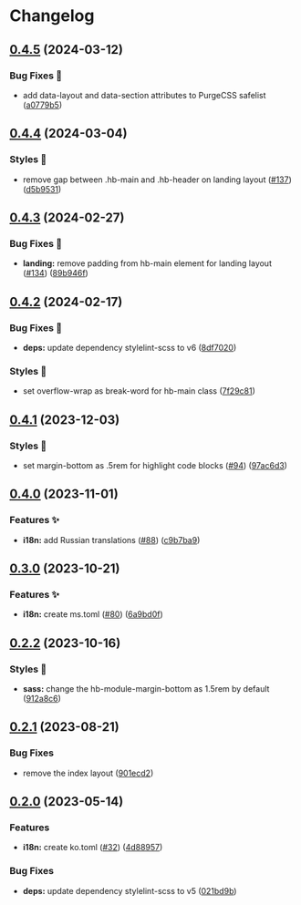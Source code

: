 # Changelog

## [0.4.5](https://github.com/hbstack/base/compare/v0.4.4...v0.4.5) (2024-03-12)


### Bug Fixes 🐞

* add data-layout and data-section attributes to PurgeCSS safelist ([a0779b5](https://github.com/hbstack/base/commit/a0779b50b99a7f473f3fb4c6c42e6ffcb9006350))

## [0.4.4](https://github.com/hbstack/base/compare/v0.4.3...v0.4.4) (2024-03-04)


### Styles 🎨

* remove gap between .hb-main and .hb-header on landing layout ([#137](https://github.com/hbstack/base/issues/137)) ([d5b9531](https://github.com/hbstack/base/commit/d5b95313097f8795bd86f9d34980ba5173efff58))

## [0.4.3](https://github.com/hbstack/base/compare/v0.4.2...v0.4.3) (2024-02-27)


### Bug Fixes 🐞

* **landing:** remove padding from hb-main element for landing layout ([#134](https://github.com/hbstack/base/issues/134)) ([89b946f](https://github.com/hbstack/base/commit/89b946f00935ffa6f5ced65b4e6fdd2f8b3f1cc4))

## [0.4.2](https://github.com/hbstack/base/compare/v0.4.1...v0.4.2) (2024-02-17)


### Bug Fixes 🐞

* **deps:** update dependency stylelint-scss to v6 ([8df7020](https://github.com/hbstack/base/commit/8df702048031080c613cbea2d51be9565a6686f7))


### Styles 🎨

* set overflow-wrap as break-word for hb-main class ([7f29c81](https://github.com/hbstack/base/commit/7f29c81c110382e6594de8812612be97a79b3c3c))

## [0.4.1](https://github.com/hbstack/base/compare/v0.4.0...v0.4.1) (2023-12-03)


### Styles 🎨

* set margin-bottom as .5rem for highlight code blocks ([#94](https://github.com/hbstack/base/issues/94)) ([97ac6d3](https://github.com/hbstack/base/commit/97ac6d3715d702b6f50f2d1178092d7f5912ee02))

## [0.4.0](https://github.com/hbstack/base/compare/v0.3.0...v0.4.0) (2023-11-01)


### Features ✨

* **i18n:** add Russian translations ([#88](https://github.com/hbstack/base/issues/88)) ([c9b7ba9](https://github.com/hbstack/base/commit/c9b7ba91efb96868768fae723154ceabc0b6cc3e))

## [0.3.0](https://github.com/hbstack/base/compare/v0.2.2...v0.3.0) (2023-10-21)


### Features ✨

* **i18n:** create ms.toml ([#80](https://github.com/hbstack/base/issues/80)) ([6a9bd0f](https://github.com/hbstack/base/commit/6a9bd0f45dc0eabc8260f6681bb75eb08e69be0d))

## [0.2.2](https://github.com/hbstack/base/compare/v0.2.1...v0.2.2) (2023-10-16)


### Styles 🎨

* **sass:** change the hb-module-margin-bottom as 1.5rem by default ([912a8c6](https://github.com/hbstack/base/commit/912a8c67b356d549ddbffb89440f13cda1e09305))

## [0.2.1](https://github.com/hbstack/base/compare/v0.2.0...v0.2.1) (2023-08-21)


### Bug Fixes

* remove the index layout ([901ecd2](https://github.com/hbstack/base/commit/901ecd21efb06a6d4abcabcef40a01d513f07c55))

## [0.2.0](https://github.com/hbstack/base/compare/v0.1.5...v0.2.0) (2023-05-14)


### Features

* **i18n:** create ko.toml ([#32](https://github.com/hbstack/base/issues/32)) ([4d88957](https://github.com/hbstack/base/commit/4d889574cb2bdcb6f8355f81b3d164d82b7c0d54))


### Bug Fixes

* **deps:** update dependency stylelint-scss to v5 ([021bd9b](https://github.com/hbstack/base/commit/021bd9b4ac2a8746dab76023b98f6df7fa7b1d6e))
